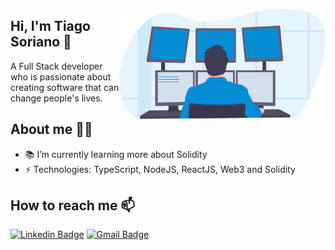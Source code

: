 <a href="https://www.linkedin.com/in/tiago-soriano/"><img align="right" src="https://github.com/tiago-web/tiago-web/blob/master/images/illustration2.svg" width="330"/></a>

## Hi, I'm Tiago Soriano 👋
A Full Stack developer who is passionate about creating software that can change people's lives.

## About me 👨‍💻
- 📚 I’m currently learning more about Solidity
- ⚡ Technologies: TypeScript, NodeJS, ReactJS, Web3 and Solidity

## How to reach me 📫
[![Linkedin Badge](https://img.shields.io/badge/-tiagosoriano-blue?style=flat-square&logo=Linkedin&logoColor=white&link=https://www.linkedin.com/in/tiagosoriano/)](https://www.linkedin.com/in/tiagosoriano/)
[![Gmail Badge](https://img.shields.io/badge/-contact@tiagosoriano.dev-c14438?style=flat-square&logo=Gmail&logoColor=white&link=mailto:contact@tiagosoriano.dev)](mailto:contact@tiagosoriano.dev)
